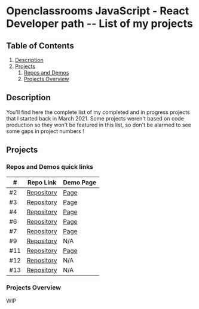 # Openclassrooms JavaScript - React Developer path -- List of my projects

## Table of Contents

1. [Description](#description)
2. [Projects](#projects)
   1. [Repos and Demos](#repos-and-demos-quick-links)
   2. [Projects Overview](#projects-overview)

## Description

You'll find here the complete list of my completed and in progress projects that I started back in March 2021.
Some projects weren't based on code production so they won't be featured in this list, so don't be alarmed to see some gaps in project numbers !

## Projects

### Repos and Demos quick links

| #   | Repo Link                                                         | Demo Page                                                          |
| --- | ----------------------------------------------------------------- | ------------------------------------------------------------------ |
| #2  | [Repository](https://github.com/Allandrow/CyrilTiger_2_13032021)  | [Page](https://allandrow.github.io/CyrilTiger_2_13032021/)         |
| #3  | [Repository](https://github.com/Allandrow/CyrilTiger_3_06042021)  | [Page](https://allandrow.github.io/CyrilTiger_3_06042021/)         |
| #4  | [Repository](https://github.com/Allandrow/GameOn-website-FR)      | [Page](https://allandrow.github.io/GameOn-website-FR/starterOnly/) |
| #6  | [Repository](https://github.com/Allandrow/CyrilTiger_6_07052021)  | [Page](https://allandrow.github.io/CyrilTiger_6_07052021/)         |
| #7  | [Repository](https://github.com/Allandrow/CyrilTiger_7_06072021)  | [Page](https://allandrow.github.io/CyrilTiger_7_06072021/)         |
| #9  | [Repository](https://github.com/Allandrow/CyrilTiger_9_19082021)  | N/A                                                                |
| #11 | [Repository](https://github.com/Allandrow/CyrilTiger_11_30092021) | [Page](https://cyril-tiger-11-30092021-allandrow.vercel.app/)      |
| #12 | [Repository](https://github.com/Allandrow/CyrilTiger_12_15102021) | N/A                                                                |
| #13 | [Repository](https://github.com/Allandrow/CyrilTiger_13_01122021) | N/A                                                                |

### Projects Overview

WIP
